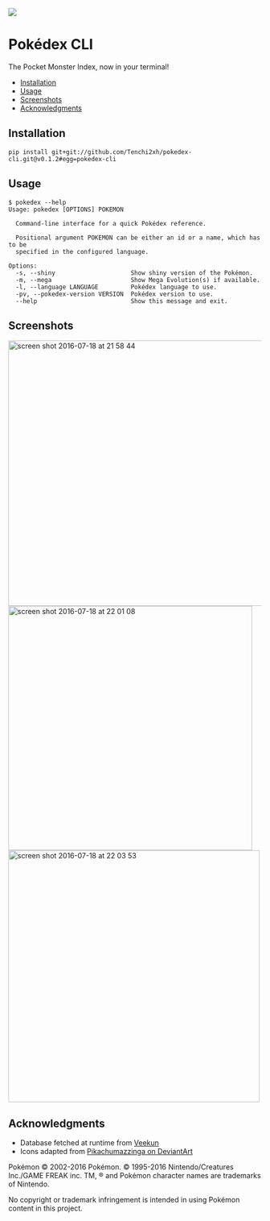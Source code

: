 ![](https://img.shields.io/github/tag/Tenchi2xh/pokedex-cli.svg)

# Pokédex CLI

The Pocket Monster Index, now in your terminal!

- [Installation](#installation)
- [Usage](#usage)
- [Screenshots](#screenshots)
- [Acknowledgments](#acknowledgments)

## Installation

```
pip install git+git://github.com/Tenchi2xh/pokedex-cli.git@v0.1.2#egg=pokedex-cli
```

## Usage

```
$ pokedex --help
Usage: pokedex [OPTIONS] POKEMON

  Command-line interface for a quick Pokédex reference.

  Positional argument POKEMON can be either an id or a name, which has to be
  specified in the configured language.

Options:
  -s, --shiny                     Show shiny version of the Pokémon.
  -m, --mega                      Show Mega Evolution(s) if available.
  -l, --language LANGUAGE         Pokédex language to use.
  -pv, --pokedex-version VERSION  Pokédex version to use.
  --help                          Show this message and exit.
```

## Screenshots

<img width="527" alt="screen shot 2016-07-18 at 21 58 44" src="https://cloud.githubusercontent.com/assets/4116708/16928557/a648e8ce-4d33-11e6-9234-f76b8a1ef720.png">
<img width="485" alt="screen shot 2016-07-18 at 22 01 08" src="https://cloud.githubusercontent.com/assets/4116708/16928550/9effd960-4d33-11e6-8f28-04ac185595db.png">
<img width="500" alt="screen shot 2016-07-18 at 22 03 53" src="https://cloud.githubusercontent.com/assets/4116708/16928547/9b4c0f64-4d33-11e6-8143-b285790ea4bc.png">

## Acknowledgments

- Database fetched at runtime from [Veekun](http://veekun.com/dex/downloads)
- Icons adapted from [Pikachumazzinga on DeviantArt](http://pikachumazzinga.deviantart.com/art/Pokemon-Essentials-Icon-Pack-ORAS-UPDATE-424114559)

Pokémon © 2002-2016 Pokémon. © 1995-2016 Nintendo/Creatures Inc./GAME FREAK inc. TM, ® and Pokémon character names are trademarks of Nintendo.

No copyright or trademark infringement is intended in using Pokémon content in this project.

